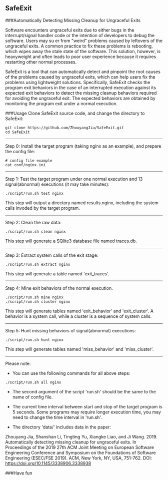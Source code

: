 SafeExit
---

###Automatically Detecting Missing Cleanup for Ungraceful Exits


Software encounters ungraceful exits due to either bugs in the interrupt/signal handler code or the intention of developers to debug the software. Users may su er from "weird" problems caused by leftovers of the ungraceful exits. A common practice to fix these problems is rebooting, which wipes away the stale state of the software. This solution, however, is heavyweight and often leads to poor user experience because it requires restarting other normal processes. 

SafeExit is a tool that can automatically detect and pinpoint the root causes of the problems caused by ungraceful exits, which can help users fix the problems using lightweight solutions. Specifically, SafeExit checks the program exit behaviors in the case of an interrupted execution against its expected exit behaviors to detect the missing cleanup behaviors required for avoiding the ungraceful exit. The expected behaviors are obtained by monitoring the program exit under a normal execution. 


###Usage
Clone SafeExit source code, and change the directory to SafeExit:

```
git clone https://github.com/ZhouyangJia/SafeExit.git
cd SafeExit
```

---

Step 0: Install the target program (taking nginx as an example), and prepare the config file:

```
# config file example
cat conf/nginx.ini
```

---

Step 1: Test the target program under one normal execution and 13 signal(abnormal) executions (it may take minutes):

```
./script/run.sh test nginx
```
This step will output a directory named results.nginx, including the system calls invoded by the target program.

---

Step 2: Clean the raw data:

```
./script/run.sh clean nginx
```
This step will generate a SQlite3 database file named traces.db.

---

Step 3: Extract system calls of the exit stage:

```
./script/run.sh extract nginx
```
This step will generate a table named 'exit\_traces'.

---

Step 4: Mine exit behaviors of the normal execution.

```
./script/run.sh mine nginx
./script/run.sh cluster nginx
```
This step will generate tables named 'exit\_behavior' and 'exit\_cluster'. A behavior is a system call, while a cluster is a sequence of system calls.

---

Step 5: Hunt missing behaviors of signal(abnormal) executions:

```
./script/run.sh hunt nginx
```
This step will generate tables named 'miss\_behavior' and 'miss\_cluster'. 

---

Please note:

* You can use the following commands for all above steps:

```
./script/run.sh all nginx
```

* The second argument of the script 'run.sh' should be the same to the name of config file.

* The current time interval between start and stop of the target program is 5 seconds. Some programs may require longer execution time, you may need to change the time interval in 'run.sh'.

* The directory 'data/' includes data in the paper:

Zhouyang Jia, Shanshan Li, Tingting Yu, Xiangke Liao, and Ji Wang. 2019. Automatically detecting missing cleanup for ungraceful exits. In Proceedings of the 2019 27th ACM Joint Meeting on European Software Engineering Conference and Symposium on the Foundations of Software Engineering (ESEC/FSE 2019). ACM, New York, NY, USA, 751-762. DOI: https://doi.org/10.1145/3338906.3338938

###Have fun